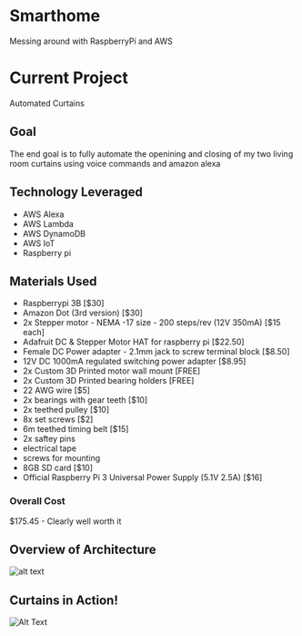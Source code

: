 # Smarthome
Messing around with RaspberryPi and AWS

# Current Project
Automated Curtains
## Goal
The end goal is to fully automate the openining and closing of my two living room curtains using voice commands and amazon alexa
## Technology Leveraged
* AWS Alexa
* AWS Lambda
* AWS DynamoDB
* AWS IoT
* Raspberry pi
## Materials Used
* Raspberrypi 3B [$30]
* Amazon Dot (3rd version) [$30]
* 2x Stepper motor - NEMA -17 size - 200 steps/rev (12V 350mA) [$15 each]
* Adafruit DC & Stepper Motor HAT for raspberry pi [$22.50]
* Female DC Power adapter - 2.1mm jack to screw terminal block [$8.50]
* 12V DC 1000mA regulated switching power adapter [$8.95]
* 2x Custom 3D Printed motor wall mount [FREE]
* 2x Custom 3D Printed bearing holders [FREE]
* 22 AWG wire [$5]
* 2x bearings with gear teeth [$10]
* 2x teethed pulley [$10]
* 8x set screws [$2]
* 6m teethed timing belt [$15]
* 2x saftey pins 
* electrical tape
* screws for mounting
* 8GB SD card [$10]
* Official Raspberry Pi 3 Universal Power Supply (5.1V 2.5A) [$16]
### Overall Cost
$175.45 - Clearly well worth it
## Overview of Architecture
![alt text](https://github.com/thomasmburke/smarthome/blob/master/docs/Curtain_Architecture.png)
## Curtains in Action!
![Alt Text](ttps://media.giphy.com/media/9raOj5gOIo9eNTQVNa/giphy.gif)
